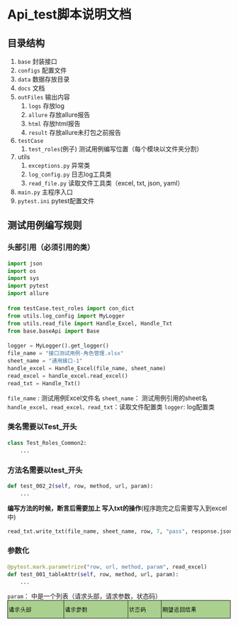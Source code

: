 # Api_test脚本说明文档

## 目录结构
1. `base`  封装接口
2. `configs` 配置文件
3. `data` 数据存放目录
4. `docs` 文档
5. `outFiles` 输出内容
   1. `logs` 存放log
   2. `allure` 存放allure报告
   3. `html` 存放html报告
   4. `result` 存放allure未打包之前报告
6. `testCase`
   1. `test_roles`(例子) 测试用例编写位置（每个模块以文件夹分割）
7. utils
   1. `exceptions.py` 异常类
   2. `log_config.py` 日志log工具类
   3. `read_file.py` 读取文件工具类（excel, txt, json, yaml）
8. `main.py` 主程序入口
9. `pytest.ini` pytest配置文件

## 测试用例编写规则
### 头部引用（必须引用的类）
```python
import json
import os
import sys
import pytest
import allure

from testCase.test_roles import con_dict
from utils.log_config import MyLogger
from utils.read_file import Handle_Excel, Handle_Txt
from base.baseApi import Base

logger = MyLogger().get_logger()
file_name = "接口测试用例-角色管理.xlsx"
sheet_name = "通用接口-1"
handle_excel = Handle_Excel(file_name, sheet_name)
read_excel = handle_excel.read_excel()
read_txt = Handle_Txt()
```
`file_name` : 测试用例Excel文件名
`sheet_name`： 测试用例引用的sheet名
`handle_excel、read_excel、read_txt`：读取文件配置类
`logger`: log配置类

### 类名需要以Test_开头
```python
class Test_Roles_Common2:
    ...
```

### 方法名需要以test_开头
```python
def test_002_2(self, row, method, url, param):
    ...
```
**编写方法的时候，断言后需要加上 写入txt的操作**(程序跑完之后需要写入到excel中)
```python
read_txt.write_txt(file_name, sheet_name, row, 7, "pass", response.json())
```
### 参数化
```python
@pytest.mark.parametrize("row, url, method, param", read_excel)
def test_001_tableAttr(self, row, method, url, param):
    ...
```
`param`： 中是一个列表（请求头部，请求参数，状态码） ![img.png](img.png)
